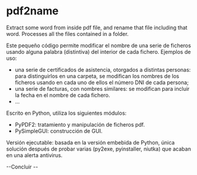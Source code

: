 # pdf2name
Extract some word from inside pdf file, and rename that file including that word. Processes all the files contained in a folder.


Este pequeño código permite modificar el nombre de una serie de ficheros usando alguna palabra (distintiva) del interior de cada fichero. Ejemplos de uso:
- una serie de certificados de asistencia, otorgados a distintas personas: para distinguirlos en una carpeta, se modifican los nombres de los ficheros usando en cada uno de ellos el número DNI de cada persona;
- una serie de facturas, con nombres similares: se modifican para incluir la fecha en el nombre de cada fichero.
- ...

Escrito en Python, utiliza los siguientes módulos:
- PyPDF2: tratamiento y manipulación de ficheros pdf.
- PySimpleGUI: construcción de GUI.

Versión ejecutable: basada en la versión embebida de Python, única solución después de probar varias (py2exe, pyinstaller, niutka) que acaban en una alerta antivirus.

--Concluir --
